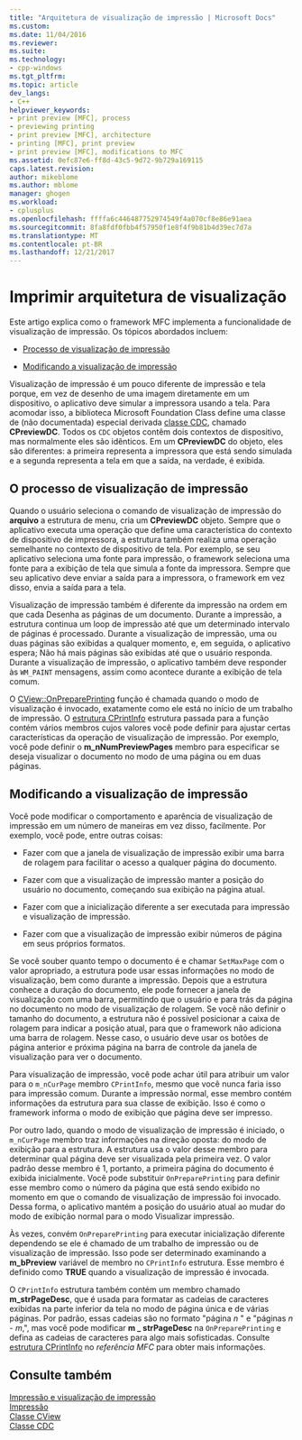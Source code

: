 ```yaml
---
title: "Arquitetura de visualização de impressão | Microsoft Docs"
ms.custom: 
ms.date: 11/04/2016
ms.reviewer: 
ms.suite: 
ms.technology:
- cpp-windows
ms.tgt_pltfrm: 
ms.topic: article
dev_langs:
- C++
helpviewer_keywords:
- print preview [MFC], process
- previewing printing
- print preview [MFC], architecture
- printing [MFC], print preview
- print preview [MFC], modifications to MFC
ms.assetid: 0efc87e6-ff8d-43c5-9d72-9b729a169115
caps.latest.revision: 
author: mikeblome
ms.author: mblome
manager: ghogen
ms.workload:
- cplusplus
ms.openlocfilehash: ffffa6c446487752974549f4a070cf8e86e91aea
ms.sourcegitcommit: 8fa8fdf0fbb4f57950f1e8f4f9b81b4d39ec7d7a
ms.translationtype: MT
ms.contentlocale: pt-BR
ms.lasthandoff: 12/21/2017
---
```

# <a name="print-preview-architecture"></a>Imprimir arquitetura de visualização
Este artigo explica como o framework MFC implementa a funcionalidade de visualização de impressão. Os tópicos abordados incluem:  
  
-   [Processo de visualização de impressão](#_core_the_print_preview_process)  
  
-   [Modificando a visualização de impressão](#_core_modifying_print_preview)  
  
 Visualização de impressão é um pouco diferente de impressão e tela porque, em vez de desenho de uma imagem diretamente em um dispositivo, o aplicativo deve simular a impressora usando a tela. Para acomodar isso, a biblioteca Microsoft Foundation Class define uma classe de (não documentada) especial derivada [classe CDC](../mfc/reference/cdc-class.md), chamado **CPreviewDC**. Todos os `CDC` objetos contêm dois contextos de dispositivo, mas normalmente eles são idênticos. Em um **CPreviewDC** do objeto, eles são diferentes: a primeira representa a impressora que está sendo simulada e a segunda representa a tela em que a saída, na verdade, é exibida.  
  
##  <a name="_core_the_print_preview_process"></a>O processo de visualização de impressão  
 Quando o usuário seleciona o comando de visualização de impressão do **arquivo** a estrutura de menu, cria um **CPreviewDC** objeto. Sempre que o aplicativo executa uma operação que define uma característica do contexto de dispositivo de impressora, a estrutura também realiza uma operação semelhante no contexto de dispositivo de tela. Por exemplo, se seu aplicativo seleciona uma fonte para impressão, o framework seleciona uma fonte para a exibição de tela que simula a fonte da impressora. Sempre que seu aplicativo deve enviar a saída para a impressora, o framework em vez disso, envia a saída para a tela.  
  
 Visualização de impressão também é diferente da impressão na ordem em que cada Desenha as páginas de um documento. Durante a impressão, a estrutura continua um loop de impressão até que um determinado intervalo de páginas é processado. Durante a visualização de impressão, uma ou duas páginas são exibidas a qualquer momento, e, em seguida, o aplicativo espera; Não há mais páginas são exibidas até que o usuário responda. Durante a visualização de impressão, o aplicativo também deve responder às `WM_PAINT` mensagens, assim como acontece durante a exibição de tela comum.  
  
 O [CView::OnPreparePrinting](../mfc/reference/cview-class.md#onprepareprinting) função é chamada quando o modo de visualização é invocado, exatamente como ele está no início de um trabalho de impressão. O [estrutura CPrintInfo](../mfc/reference/cprintinfo-structure.md) estrutura passada para a função contém vários membros cujos valores você pode definir para ajustar certas características da operação de visualização de impressão. Por exemplo, você pode definir o **m_nNumPreviewPages** membro para especificar se deseja visualizar o documento no modo de uma página ou em duas páginas.  
  
##  <a name="_core_modifying_print_preview"></a>Modificando a visualização de impressão  
 Você pode modificar o comportamento e aparência de visualização de impressão em um número de maneiras em vez disso, facilmente. Por exemplo, você pode, entre outras coisas:  
  
-   Fazer com que a janela de visualização de impressão exibir uma barra de rolagem para facilitar o acesso a qualquer página do documento.  
  
-   Fazer com que a visualização de impressão manter a posição do usuário no documento, começando sua exibição na página atual.  
  
-   Fazer com que a inicialização diferente a ser executada para impressão e visualização de impressão.  
  
-   Fazer com que a visualização de impressão exibir números de página em seus próprios formatos.  
  
 Se você souber quanto tempo o documento é e chamar `SetMaxPage` com o valor apropriado, a estrutura pode usar essas informações no modo de visualização, bem como durante a impressão. Depois que a estrutura conhece a duração do documento, ele pode fornecer a janela de visualização com uma barra, permitindo que o usuário e para trás da página no documento no modo de visualização de rolagem. Se você não definir o tamanho do documento, a estrutura não é possível posicionar a caixa de rolagem para indicar a posição atual, para que o framework não adiciona uma barra de rolagem. Nesse caso, o usuário deve usar os botões de página anterior e próxima página na barra de controle da janela de visualização para ver o documento.  
  
 Para visualização de impressão, você pode achar útil para atribuir um valor para o `m_nCurPage` membro `CPrintInfo`, mesmo que você nunca faria isso para impressão comum. Durante a impressão normal, esse membro contém informações da estrutura para sua classe de exibição. Isso é como o framework informa o modo de exibição que página deve ser impresso.  
  
 Por outro lado, quando o modo de visualização de impressão é iniciado, o `m_nCurPage` membro traz informações na direção oposta: do modo de exibição para a estrutura. A estrutura usa o valor desse membro para determinar qual página deve ser visualizada pela primeira vez. O valor padrão desse membro é 1, portanto, a primeira página do documento é exibida inicialmente. Você pode substituir `OnPreparePrinting` para definir esse membro como o número da página que está sendo exibido no momento em que o comando de visualização de impressão foi invocado. Dessa forma, o aplicativo mantém a posição do usuário atual ao mudar do modo de exibição normal para o modo Visualizar impressão.  
  
 Às vezes, convém `OnPreparePrinting` para executar inicialização diferente dependendo se ele é chamado de um trabalho de impressão ou de visualização de impressão. Isso pode ser determinado examinando a **m_bPreview** variável de membro no `CPrintInfo` estrutura. Esse membro é definido como **TRUE** quando a visualização de impressão é invocada.  
  
 O `CPrintInfo` estrutura também contém um membro chamado **m_strPageDesc**, que é usada para formatar as cadeias de caracteres exibidas na parte inferior da tela no modo de página única e de várias páginas. Por padrão, essas cadeias são no formato "página  *n* " e "páginas  *n*   -  *m*,", mas você pode modificar **m _ strPageDesc** na `OnPreparePrinting` e defina as cadeias de caracteres para algo mais sofisticadas. Consulte [estrutura CPrintInfo](../mfc/reference/cprintinfo-structure.md) no *referência MFC* para obter mais informações.  
  
## <a name="see-also"></a>Consulte também  
 [Impressão e visualização de impressão](../mfc/printing-and-print-preview.md)   
 [Impressão](../mfc/printing.md)   
 [Classe CView](../mfc/reference/cview-class.md)   
 [Classe CDC](../mfc/reference/cdc-class.md)
